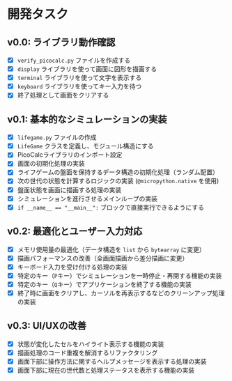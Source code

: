 # 開発タスク

## v0.0: ライブラリ動作確認

- [x] `verify_picocalc.py` ファイルを作成する
- [x] `display` ライブラリを使って画面に図形を描画する
- [x] `terminal` ライブラリを使って文字を表示する
- [x] `keyboard` ライブラリを使ってキー入力を待つ
- [x] 終了処理として画面をクリアする

## v0.1: 基本的なシミュレーションの実装

- [x] `lifegame.py` ファイルの作成
- [x] `LifeGame` クラスを定義し、モジュール構造にする
- [x] PicoCalcライブラリのインポート設定
- [x] 画面の初期化処理の実装
- [x] ライフゲームの盤面を保持するデータ構造の初期化処理（ランダム配置）
- [x] 次の世代の状態を計算するロジックの実装 (`@micropython.native` を使用)
- [x] 盤面状態を画面に描画する処理の実装
- [x] シミュレーションを進行させるメインループの実装
- [x] `if __name__ == "__main__":` ブロックで直接実行できるようにする

## v0.2: 最適化とユーザー入力対応

- [x] メモリ使用量の最適化（データ構造を `list` から `bytearray` に変更）
- [x] 描画パフォーマンスの改善（全画面描画から差分描画に変更）
- [x] キーボード入力を受け付ける処理の実装
- [x] 特定のキー（`P`キー）でシミュレーションを一時停止・再開する機能の実装
- [x] 特定のキー（`Q`キー）でアプリケーションを終了する機能の実装
- [x] 終了時に画面をクリアし、カーソルを再表示するなどのクリーンアップ処理の実装

## v0.3: UI/UXの改善

- [x] 状態が変化したセルをハイライト表示する機能の実装
- [x] 描画処理のコード重複を解消するリファクタリング
- [x] 画面下部に操作方法に関するヘルプメッセージを表示する処理の実装
- [x] 画面下部に現在の世代数と処理ステータスを表示する機能の実装

